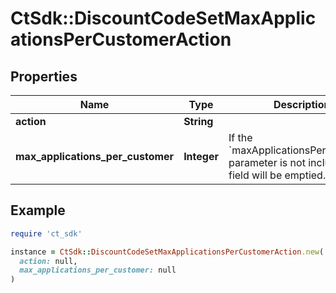 # CtSdk::DiscountCodeSetMaxApplicationsPerCustomerAction

## Properties

| Name | Type | Description | Notes |
| ---- | ---- | ----------- | ----- |
| **action** | **String** |  |  |
| **max_applications_per_customer** | **Integer** | If the &#x60;maxApplicationsPerCustomer&#x60; parameter is not included, the field will be emptied. | [optional] |

## Example

```ruby
require 'ct_sdk'

instance = CtSdk::DiscountCodeSetMaxApplicationsPerCustomerAction.new(
  action: null,
  max_applications_per_customer: null
)
```

